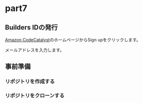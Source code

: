 # part7

## Builders IDの発行

[Amazon CodeCatalyst](https://codecatalyst.aws/explore)のホームページからSign upをクリックします。

メールアドレスを入力します。

## 事前準備

### リポジトリを作成する

### リポジトリをクローンする
